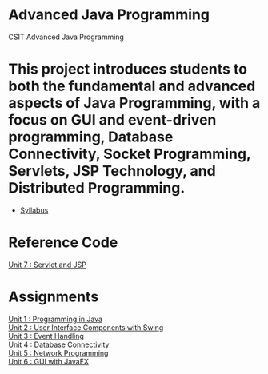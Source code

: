 # Advanced Java Programming
CSIT Advanced Java Programming

# This project introduces students to both the fundamental and advanced aspects of Java Programming, with a focus on GUI and event-driven programming, Database Connectivity, Socket Programming, Servlets, JSP Technology, and Distributed Programming.


* [Syllabus](https://github.com/pdsdahal/CSIT_Advanced_Java_Programming/blob/main/Advanced%20Java%20Material/Syllabus/AdvancedJavaProgrammingSyllabus.pdf)

# Reference Code 
[Unit 7 : Servlet and JSP](https://github.com/pdsdahal/CSIT_Advanced_Java_Servlet_And_JSP)

# Assignments
[Unit 1 : Programming in Java](https://github.com/pdsdahal/CSIT_Advanced_Java_Programming/blob/main/Advanced%20Java%20Material/Assignments/Assignment-1.pdf)<br>
[Unit 2 : User Interface Components with Swing](https://github.com/pdsdahal/CSIT_Advanced_Java_Programming/blob/main/Advanced%20Java%20Material/Assignments/Assignment-2.pdf)<br>
[Unit 3 : Event Handling](https://github.com/pdsdahal/CSIT_Advanced_Java_Programming/blob/main/Advanced%20Java%20Material/Assignments/Assignment-3.pdf)<br>
[Unit 4 : Database Connectivity](https://github.com/pdsdahal/CSIT_Advanced_Java_Programming/blob/main/Advanced%20Java%20Material/Assignments/Assignment-4.pdf)<br>
[Unit 5 : Network Programming](https://github.com/pdsdahal/CSIT_Advanced_Java_Programming/blob/main/Advanced%20Java%20Material/Assignments/Assignment-5.pdf)<br>
[Unit 6 : GUI with JavaFX](https://github.com/pdsdahal/CSIT_Advanced_Java_Programming/blob/main/Advanced%20Java%20Material/Assignments/Assignment-6.pdf)<br>
